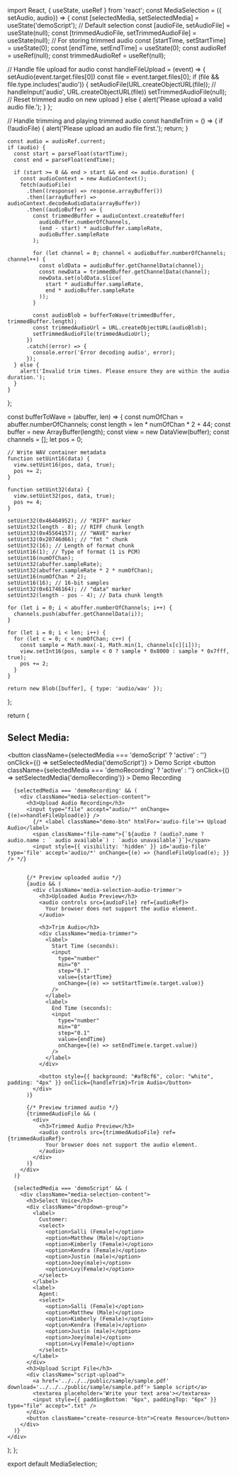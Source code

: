 import React, { useState, useRef } from 'react';
const MediaSelection = ({ setAudio, audio}) => {
  const [selectedMedia, setSelectedMedia] = useState('demoScript'); // Default selection
  const [audioFile, setAudioFile] = useState(null);
  const [trimmedAudioFile, setTrimmedAudioFile] = useState(null); // For storing trimmed audio
  const [startTime, setStartTime] = useState(0);
  const [endTime, setEndTime] = useState(0);
  const audioRef = useRef(null);
  const trimmedAudioRef = useRef(null);

  // Handle file upload for audio
  const handleFileUpload = (event) => {
    setAudio(event.target.files[0])
    const file = event.target.files[0];
    if (file && file.type.includes('audio')) {
      setAudioFile(URL.createObjectURL(file));
      // handleInput('audio', URL.createObjectURL(file))
      setTrimmedAudioFile(null); // Reset trimmed audio on new upload
    } else {
      alert('Please upload a valid audio file.');
    }
  };

  // Handle trimming and playing trimmed audio
  const handleTrim = () => {
    if (!audioFile) {
      alert('Please upload an audio file first.');
      return;
    }

    const audio = audioRef.current;
    if (audio) {
      const start = parseFloat(startTime);
      const end = parseFloat(endTime);

      if (start >= 0 && end > start && end <= audio.duration) {
        const audioContext = new AudioContext();
        fetch(audioFile)
          .then((response) => response.arrayBuffer())
          .then((arrayBuffer) => audioContext.decodeAudioData(arrayBuffer))
          .then((audioBuffer) => {
            const trimmedBuffer = audioContext.createBuffer(
              audioBuffer.numberOfChannels,
              (end - start) * audioBuffer.sampleRate,
              audioBuffer.sampleRate
            );

            for (let channel = 0; channel < audioBuffer.numberOfChannels; channel++) {
              const oldData = audioBuffer.getChannelData(channel);
              const newData = trimmedBuffer.getChannelData(channel);
              newData.set(oldData.slice(
                start * audioBuffer.sampleRate,
                end * audioBuffer.sampleRate
              ));
            }

            const audioBlob = bufferToWave(trimmedBuffer, trimmedBuffer.length);
            const trimmedAudioUrl = URL.createObjectURL(audioBlob);
            setTrimmedAudioFile(trimmedAudioUrl);
          })
          .catch((error) => {
            console.error('Error decoding audio', error);
          });
      } else {
        alert('Invalid trim times. Please ensure they are within the audio duration.');
      }
    }
  };

  const bufferToWave = (abuffer, len) => {
    const numOfChan = abuffer.numberOfChannels;
    const length = len * numOfChan * 2 + 44;
    const buffer = new ArrayBuffer(length);
    const view = new DataView(buffer);
    const channels = [];
    let pos = 0;

    // Write WAV container metadata
    function setUint16(data) {
      view.setUint16(pos, data, true);
      pos += 2;
    }

    function setUint32(data) {
      view.setUint32(pos, data, true);
      pos += 4;
    }

    setUint32(0x46464952); // "RIFF" marker
    setUint32(length - 8); // RIFF chunk length
    setUint32(0x45564157); // "WAVE" marker
    setUint32(0x20746d66); // "fmt " chunk
    setUint32(16); // Length of format chunk
    setUint16(1); // Type of format (1 is PCM)
    setUint16(numOfChan);
    setUint32(abuffer.sampleRate);
    setUint32(abuffer.sampleRate * 2 * numOfChan);
    setUint16(numOfChan * 2);
    setUint16(16); // 16-bit samples
    setUint32(0x61746164); // "data" marker
    setUint32(length - pos - 4); // Data chunk length

    for (let i = 0; i < abuffer.numberOfChannels; i++) {
      channels.push(abuffer.getChannelData(i));
    }

    for (let i = 0; i < len; i++) {
      for (let c = 0; c < numOfChan; c++) {
        const sample = Math.max(-1, Math.min(1, channels[c][i]));
        view.setInt16(pos, sample < 0 ? sample * 0x8000 : sample * 0x7fff, true);
        pos += 2;
      }
    }

    return new Blob([buffer], { type: 'audio/wav' });
  };

  return (
    <div className="media-selection-container">
      <div className="button-group">
        <h2>Select Media:</h2>
        <button
          className={selectedMedia === 'demoScript' ? 'active' : ''}
          onClick={() => setSelectedMedia('demoScript')}
        >
          Demo Script
        </button>
        <button
          className={selectedMedia === 'demoRecording' ? 'active' : ''}
          onClick={() => setSelectedMedia('demoRecording')}
        >
          Demo Recording
        </button>
      </div>

      {selectedMedia === 'demoRecording' && (
        <div className="media-selection-content">
          <h3>Upload Audio Recording</h3>
          <input type="file" accept="audio/*" onChange={(e)=>handleFileUpload(e)} />
            {/* <label className="demo-btn" htmlFor='audio-file'>+ Upload Audio</label>
            <span className="file-name">{`${audio ? (audio?.name ? audio.name : ` audio available`) : `audio unavailable`}`}</span>
            <input style={{ visibility: 'hidden' }} id='audio-file' type='file' accept='audio/*' onChange={(e) => {handleFileUpload(e); }} /> */}
          

          {/* Preview uploaded audio */}
          {audio && (
            <div className='media-selection-audio-trimmer'>
              <h3>Uploaded Audio Preview</h3>
              <audio controls src={audioFile} ref={audioRef}>
                Your browser does not support the audio element.
              </audio>

              <h3>Trim Audio</h3>
              <div className="media-trimmer">
                <label>
                  Start Time (seconds):
                  <input
                    type="number"
                    min="0"
                    step="0.1"
                    value={startTime}
                    onChange={(e) => setStartTime(e.target.value)}
                  />
                </label>
                <label>
                  End Time (seconds):
                  <input
                    type="number"
                    min="0"
                    step="0.1"
                    value={endTime}
                    onChange={(e) => setEndTime(e.target.value)}
                  />
                </label>
              </div>

              <button style={{ background: "#af8cf6", color: "white", padding: "4px" }} onClick={handleTrim}>Trim Audio</button>
            </div>
          )}

          {/* Preview trimmed audio */}
          {trimmedAudioFile && (
            <div>
              <h3>Trimmed Audio Preview</h3>
              <audio controls src={trimmedAudioFile} ref={trimmedAudioRef}>
                Your browser does not support the audio element.
              </audio>
            </div>
          )}
        </div>
      )}

      {selectedMedia === 'demoScript' && (
        <div className="media-selection-content">
          <h3>Select Voice</h3>
          <div className="dropdown-group">
            <label>
              Customer:
              <select>
                <option>Salli (Female)</option>
                <option>Matthew (Male)</option>
                <option>Kimberly (Female)</option>
                <option>Kendra (Female)</option>
                <option>Justin (male)</option>
                <option>Joey(male)</option>
                <option>Lvy(Female)</option>
              </select>
            </label>
            <label>
              Agent:
              <select>
                <option>Salli (Female)</option>
                <option>Matthew (Male)</option>
                <option>Kimberly (Female)</option>
                <option>Kendra (Female)</option>
                <option>Justin (male)</option>
                <option>Joey(male)</option>
                <option>Lvy(Female)</option>
              </select>
            </label>
          </div>
          <h3>Upload Script File</h3>
          <div className="script-upload">
            <a href='../../../public/sample/sample.pdf' download='../../../public/sample/sample.pdf'> Sample script</a>
            <textarea placeholder='Write your text area'></textarea>
            <input style={{ paddingBottom: "6px", paddingTop: "6px" }} type="file" accept=".txt" />
          </div>
          <button className="create-resource-btn">Create Resource</button>
        </div>
      )}
    </div>
  );
};

export default MediaSelection;
